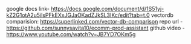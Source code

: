 google docs link- https://docs.google.com/document/d/1S51yj-kZ2G1otA2u5ilsPFkEXxJGJaOKadZJkSL3IKc/edit?tab=t.0
vectordb comparision: https://superlinked.com/vector-db-comparison
repo url - https://github.com/sunnysavita10/ecomm-prod-assistant
github video - https://www.youtube.com/watch?v=JB7YD7OKm5g

